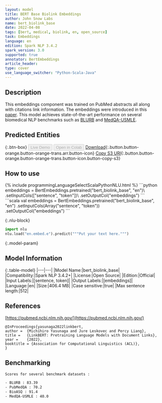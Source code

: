 ```yaml
---
layout: model
title: BERT Base Biolink Embeddings
author: John Snow Labs
name: bert_biolink_base
date: 2022-04-08
tags: [bert, medical, biolink, en, open_source]
task: Embeddings
language: en
edition: Spark NLP 3.4.2
spark_version: 3.0
supported: true
annotator: BertEmbeddings
article_header:
type: cover
use_language_switcher: "Python-Scala-Java"
---
```


## Description

This embeddings component was trained on PubMed abstracts all along with citations link information. The embeddings were introduced in this [paper](https://arxiv.org/abs/2203.15827). This model achieves state-of-the-art performance on several biomedical NLP benchmarks such as [BLURB](https://microsoft.github.io/BLURB/) and [MedQA-USMLE](https://github.com/jind11/MedQA).

## Predicted Entities



{:.btn-box}
<button class="button button-orange" disabled>Live Demo</button>
<button class="button button-orange" disabled>Open in Colab</button>
[Download](https://s3.amazonaws.com/auxdata.johnsnowlabs.com/public/models/bert_biolink_base_en_3.4.2_3.0_1649419433513.zip){:.button.button-orange.button-orange-trans.arr.button-icon}
[Copy S3 URI](s3://auxdata.johnsnowlabs.com/public/models/bert_biolink_base_en_3.4.2_3.0_1649419433513.zip){:.button.button-orange.button-orange-trans.button-icon.button-copy-s3}

## How to use



<div class="tabs-box" markdown="1">
{% include programmingLanguageSelectScalaPythonNLU.html %}
```python
embeddings = BertEmbeddings.pretrained("bert_biolink_base", "en")\
.setInputCols(["sentence", "token"])\
.setOutputCol("embeddings")
```
```scala
val embeddings = BertEmbeddings.pretrained("bert_biolink_base", "en")
.setInputCols(Array("sentence", "token"))
.setOutputCol("embeddings")
```


{:.nlu-block}
```python
import nlu
nlu.load("en.embed.e").predict("""Put your text here.""")
```

</div>

{:.model-param}
## Model Information

{:.table-model}
|---|---|
|Model Name:|bert_biolink_base|
|Compatibility:|Spark NLP 3.4.2+|
|License:|Open Source|
|Edition:|Official|
|Input Labels:|[sentence, token]|
|Output Labels:|[embeddings]|
|Language:|en|
|Size:|406.4 MB|
|Case sensitive:|true|
|Max sentence length:|512|

## References

[https://pubmed.ncbi.nlm.nih.gov/](https://pubmed.ncbi.nlm.nih.gov/)

```
@InProceedings{yasunaga2022linkbert,
author =  {Michihiro Yasunaga and Jure Leskovec and Percy Liang},
title =   {LinkBERT: Pretraining Language Models with Document Links},
year =    {2022},  
booktitle = {Association for Computational Linguistics (ACL)},  
}
```

## Benchmarking

```bash
Scores for several benchmark datasets :

- BLURB : 83.39
- PubMedQA : 70.2
- BioASQ : 91.4
- MedQA-USMLE : 40.0
```
